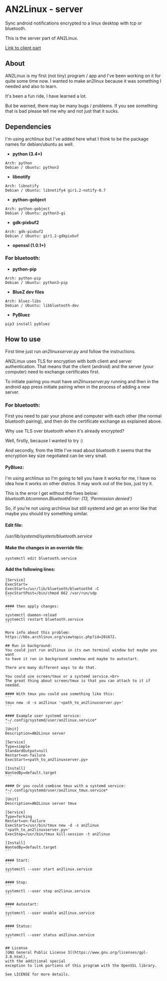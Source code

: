# AN2Linux - server
Sync android notifications encrypted to a linux desktop with tcp or bluetooth.

This is the server part of AN2Linux.

[Link to client part](https://github.com/rootkiwi/an2linuxclient/)

## About
AN2Linux is my first (not tiny) program / app and I've been working on it for
quite some time now.
I wanted to make an2linux because it was something I needed and also to learn.

It's been a fun ride, I have learned a lot.

But be warned, there may be many bugs / problems. If you see something
that is bad please tell me why and not just that it sucks.

## Dependencies
I'm using archlinux but I've added here what I think to be the package
names for debian/ubuntu as well.

* **python (3.4+)**
```
Arch: python
Debian / Ubuntu: python3
```

* **libnotify**
```
Arch: libnotify
Debian / Ubuntu: libnotify4 gir1.2-notify-0.7
```

* **python-gobject**
```
Arch: python-gobject
Debian / Ubuntu: python3-gi
```

* **gdk-pixbuf2**
```
Arch: gdk-pixbuf2
Debian / Ubuntu: gir1.2-gdkpixbuf
```

* **openssl (1.0.1+)**

### For bluetooth:
* **python-pip**
```
Arch: python-pip
Debian / Ubuntu: python3-pip
```

* **BlueZ dev files**
```
Arch: bluez-libs
Debian / Ubuntu: libbluetooth-dev
```

* **PyBluez**
```
pip3 install pybluez
```

## How to use
First time just run *an2linuxserver.py* and follow the instructions.

AN2Linux uses TLS for encryption with both client and server authentication.
That means that the client (android) and the server (your computer)
need to exchange certificates first.

To initiate pairing you must have *an2linuxserver.py* running and then in the
android app press initiate pairing when in the process of adding a new server.

### For bluetooth:
First you need to pair your phone and computer with each other (the normal
bluetooth pairing), and then do the certificate exchange as explained above.

Why use TLS over bluetooth when it's already encrypted?

Well, firstly, because I wanted to try :)

And secondly, from the little I've read about bluetooth it seems that the
encryption key size negotiated can be very small.

#### PyBluez:
I'm using archlinux so I'm going to tell you have it works for me, I have no
idea how it works on other distros. It may work out of the box, just try it.

This is the error I get without the fixes below:<br>
*bluetooth.btcommon.BluetoothError: (13, 'Permission denied')*

So, if you're not using archlinux but still systemd and get an error like
that maybe you should try something similar.

#### Edit file:
*/usr/lib/systemd/system/bluetooth.service*

#### Make the changes in an override file:
```
systemctl edit bluetooth.service
```

#### Add the following lines:
````
[Service]
ExecStart=
ExecStart=/usr/lib/bluetooth/bluetoothd -C
ExecStartPost=/bin/chmod 662 /var/run/sdp
```

#### then apply changes:
```
systemctl daemon-reload
systemctl restart bluetooth.service
```

More info about this problem:
https://bbs.archlinux.org/viewtopic.php?id=201672.

## Run in background:
You could just run an2linux in its own terminal window but maybe you want
to have it run in background somehow and maybe to autostart.

There are many different ways to do that.

You could use screen/tmux or a systemd service.<br>
The great thing about screen/tmux is that you can attach to it if needed.

#### With tmux you could use something like this:
```
tmux new -d -s an2linux '<path_to_an2linuxserver.py>'
```

#### Example user systemd service:
*~/.config/systemd/user/an2linux.service*
```
[Unit]
Description=AN2Linux server

[Service]
Type=simple
StandardOutput=null
Restart=on-failure
ExecStart=<path_to_an2linuxserver.py>

[Install]
WantedBy=default.target
```

#### Or you could combine tmux with a systemd service:
*~/.config/systemd/user/an2linux_tmux.service*
```
[Unit]
Description=AN2Linux server tmux

[Service]
Type=forking
Restart=on-failure
ExecStart=/usr/bin/tmux new -d -s an2linux '<path_to_an2linuxserver.py>'
ExecStop=/usr/bin/tmux kill-session -t an2linux

[Install]
WantedBy=default.target
```

#### Start:
```
systemctl --user start an2linux.service
```

#### Stop:
```
systemctl --user stop an2linux.service
```

#### Autostart:
```
systemctl --user enable an2linux.service
```

#### Status:
```
systemctl --user status an2linux.service
```

## License
[GNU General Public License 3](https://www.gnu.org/licenses/gpl-3.0.html),
with the additional special 
exception to link portions of this program with the OpenSSL library.

See LICENSE for more details.
